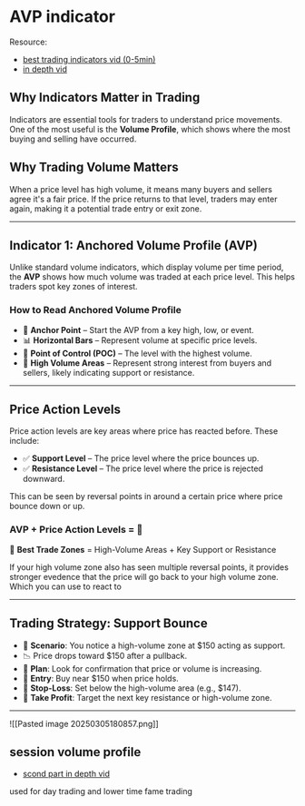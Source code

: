 # AVP indicator

Resource:
- [best trading indicators vid (0-5min)](https://www.youtube.com/watch?v=xv_Zwf1-8L8)
- [in depth vid](https://www.youtube.com/watch?v=CrHdBH6yBJ8&list=PLX5YFA5MWM7kunAXyeiZm-KC9IXJM0cuh&index=7)

## Why Indicators Matter in Trading
Indicators are essential tools for traders to understand price movements. One of the most useful is the **Volume Profile**, which shows where the most buying and selling have occurred.

## Why Trading Volume Matters
When a price level has high volume, it means many buyers and sellers agree it's a fair price. If the price returns to that level, traders may enter again, making it a potential trade entry or exit zone.

---
## Indicator 1: Anchored Volume Profile (AVP)
Unlike standard volume indicators, which display volume per time period, the **AVP** shows how much volume was traded at each price level. This helps traders spot key zones of interest.
### How to Read Anchored Volume Profile
- 📌 **Anchor Point** – Start the AVP from a key high, low, or event.  
- 📊 **Horizontal Bars** – Represent volume at specific price levels.  
- 🔴 **Point of Control (POC)** – The level with the highest volume.  
- 🔹 **High Volume Areas** – Represent strong interest from buyers and sellers, likely indicating support or resistance.

---
## Price Action Levels
Price action levels are key areas where price has reacted before. These include:
- ✅ **Support Level** – The price level where the price bounces up.  
- ✅ **Resistance Level** – The price level where the price is rejected downward.

This can be seen by reversal points in around a certain price where price bounce down or up.

### AVP + Price Action Levels = 🚀
🎯 **Best Trade Zones** = High-Volume Areas + Key Support or Resistance

If your high volume zone also has seen multiple reversal points, it provides stronger evedence that the price will go back to your high volume zone. Which you can use to react to

---
## Trading Strategy: Support Bounce
- 📌 **Scenario**: You notice a high-volume zone at $150 acting as support.
- 📉 Price drops toward $150 after a pullback.
- 👀 **Plan**: Look for confirmation that price or volume is increasing.
- 🎯 **Entry**: Buy near $150 when price holds.
- 📍 **Stop-Loss**: Set below the high-volume area (e.g., $147).
- 🚀 **Take Profit**: Target the next key resistance or high-volume zone.

---
![[Pasted image 20250305180857.png]]

## session volume profile
- [scond part in depth vid](https://www.youtube.com/watch?v=CrHdBH6yBJ8&list=PLX5YFA5MWM7kunAXyeiZm-KC9IXJM0cuh&index=7)

used for day trading and lower time fame trading
